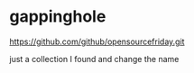 # gappinghole
https://github.com/github/opensourcefriday.git

just a collection I found and change the name
